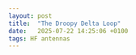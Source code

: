 ```yaml
---
layout: post
title:  "The Droopy Delta Loop"
date:   2025-07-22 14:25:06 +0100
tags: HF antennas
---
```


